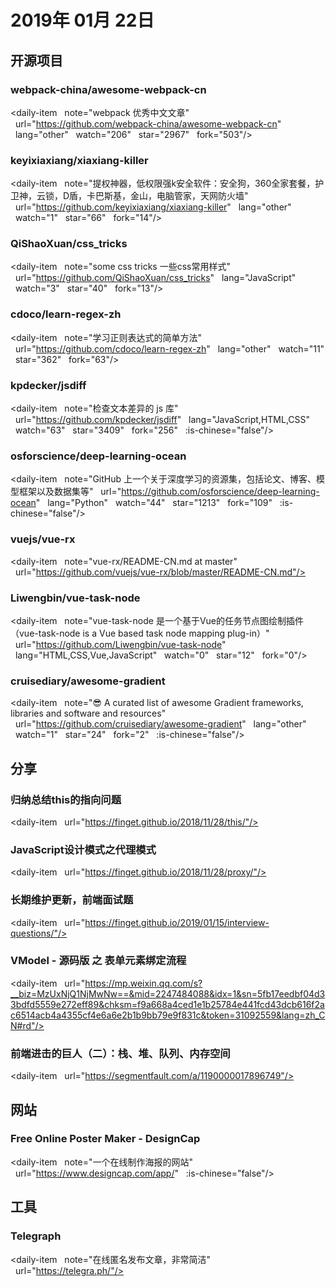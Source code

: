 # 2019年 01月 22日

## 开源项目

### webpack-china/awesome-webpack-cn

<daily-item
  note="webpack 优秀中文文章"
  url="https://github.com/webpack-china/awesome-webpack-cn"
  lang="other"
  watch="206"
  star="2967"
  fork="503"/>

### keyixiaxiang/xiaxiang-killer

<daily-item
  note="提权神器，低权限强k安全软件：安全狗，360全家套餐，护卫神，云锁，D盾，卡巴斯基，金山，电脑管家，天网防火墙"
  url="https://github.com/keyixiaxiang/xiaxiang-killer"
  lang="other"
  watch="1"
  star="66"
  fork="14"/>

### QiShaoXuan/css_tricks

<daily-item
  note="some css tricks 一些css常用样式"
  url="https://github.com/QiShaoXuan/css_tricks"
  lang="JavaScript"
  watch="3"
  star="40"
  fork="13"/>

### cdoco/learn-regex-zh

<daily-item
  note="学习正则表达式的简单方法"
  url="https://github.com/cdoco/learn-regex-zh"
  lang="other"
  watch="11"
  star="362"
  fork="63"/>

### kpdecker/jsdiff

<daily-item
  note="检查文本差异的 js 库"
  url="https://github.com/kpdecker/jsdiff"
  lang="JavaScript,HTML,CSS"
  watch="63"
  star="3409"
  fork="256"
  :is-chinese="false"/>

### osforscience/deep-learning-ocean

<daily-item
  note="GitHub 上一个关于深度学习的资源集，包括论文、博客、模型框架以及数据集等"
  url="https://github.com/osforscience/deep-learning-ocean"
  lang="Python"
  watch="44"
  star="1213"
  fork="109"
  :is-chinese="false"/>

### vuejs/vue-rx

<daily-item
  note="vue-rx/README-CN.md at master"
  url="https://github.com/vuejs/vue-rx/blob/master/README-CN.md"/>

### Liwengbin/vue-task-node

<daily-item
  note="vue-task-node 是一个基于Vue的任务节点图绘制插件（vue-task-node is a Vue based task node mapping plug-in）"
  url="https://github.com/Liwengbin/vue-task-node"
  lang="HTML,CSS,Vue,JavaScript"
  watch="0"
  star="12"
  fork="0"/>

### cruisediary/awesome-gradient

<daily-item
  note="😎 A curated list of awesome Gradient frameworks, libraries and software and resources"
  url="https://github.com/cruisediary/awesome-gradient"
  lang="other"
  watch="1"
  star="24"
  fork="2"
  :is-chinese="false"/>

## 分享

### 归纳总结this的指向问题

<daily-item
  url="https://finget.github.io/2018/11/28/this/"/>

### JavaScript设计模式之代理模式

<daily-item
  url="https://finget.github.io/2018/11/28/proxy/"/>

### 长期维护更新，前端面试题

<daily-item
  url="https://finget.github.io/2019/01/15/interview-questions/"/>

### VModel - 源码版 之 表单元素绑定流程

<daily-item
  url="https://mp.weixin.qq.com/s?__biz=MzUxNjQ1NjMwNw==&mid=2247484088&idx=1&sn=5fb17eedbf04d33bdfd5559e272eff89&chksm=f9a668a4ced1e1b25784e441fcd43dcb616f2ac6514acb4a4355cf4e6a6e2b1b9bb79e9f831c&token=31092559&lang=zh_CN#rd"/>

### 前端进击的巨人（二）：栈、堆、队列、内存空间

<daily-item
  url="https://segmentfault.com/a/1190000017896749"/>

## 网站

### Free Online Poster Maker - DesignCap

<daily-item
  note="一个在线制作海报的网站"
  url="https://www.designcap.com/app/"
  :is-chinese="false"/>

## 工具

### Telegraph

<daily-item
  note="在线匿名发布文章，非常简洁"
  url="https://telegra.ph/"/>

<daily-footer/>